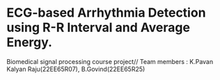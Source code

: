# ECG-based Arrhythmia Detection using R-R Interval and Average Energy. 
Biomedical signal processing course project//
Team members : K.Pavan Kalyan Raju(22EE65R07), B.Govind(22EE65R25)

